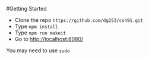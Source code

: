 #Getting Started
* Clone the repo `https://github.com/dg253/cs491.git`
* Type `npm install`
* Type `npm run makeit`
* Go to <http://localhost:8080/>

You may need to use `sudo`
